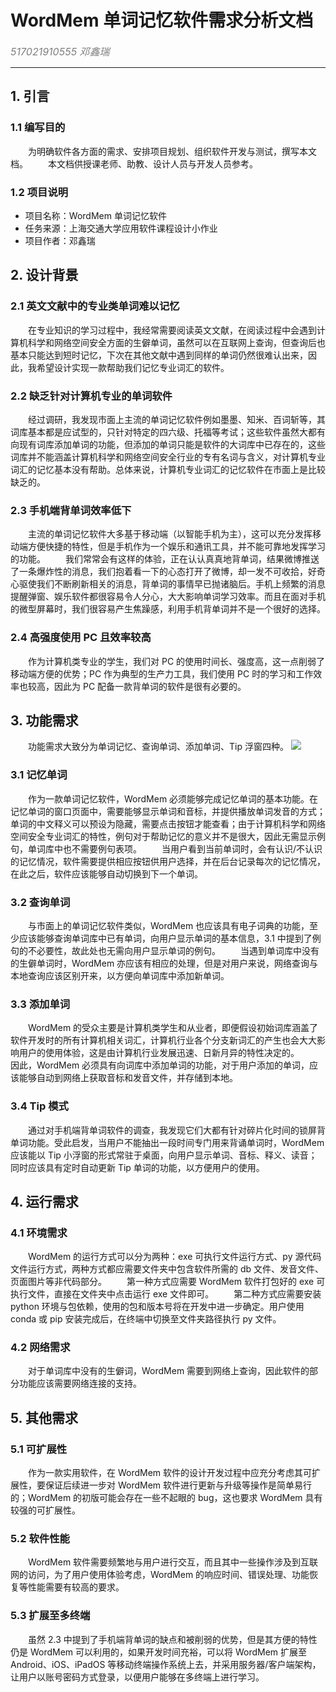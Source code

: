 # WordMem 单词记忆软件需求分析文档

<font color=grey size=3 >_517021910555 邓鑫瑞_</font>

---

## 1. 引言

### 1.1 编写目的

&emsp;&emsp;为明确软件各方面的需求、安排项目规划、组织软件开发与测试，撰写本文档。
&emsp;&emsp;本文档供授课老师、助教、设计人员与开发人员参考。

### 1.2 项目说明

- 项目名称：WordMem 单词记忆软件
- 任务来源：上海交通大学应用软件课程设计小作业
- 项目作者：邓鑫瑞

## 2. 设计背景

### 2.1 英文文献中的专业类单词难以记忆

&emsp;&emsp;在专业知识的学习过程中，我经常需要阅读英文文献，在阅读过程中会遇到计算机科学和网络空间安全方面的生僻单词，虽然可以在互联网上查询，但查询后也基本只能达到短时记忆，下次在其他文献中遇到同样的单词仍然很难认出来，因此，我希望设计实现一款帮助我们记忆专业词汇的软件。

### 2.2 缺乏针对计算机专业的单词软件

&emsp;&emsp;经过调研，我发现市面上主流的单词记忆软件例如墨墨、知米、百词斩等，其词库基本都是应试型的，只针对特定的四六级、托福等考试；这些软件虽然大都有向现有词库添加单词的功能，但添加的单词只能是软件的大词库中已存在的，这些词库并不能涵盖计算机科学和网络空间安全行业的专有名词与含义，对计算机专业词汇的记忆基本没有帮助。总体来说，计算机专业词汇的记忆软件在市面上是比较缺乏的。

### 2.3 手机端背单词效率低下

&emsp;&emsp;主流的单词记忆软件大多基于移动端（以智能手机为主），这可以充分发挥移动端方便快捷的特性，但是手机作为一个娱乐和通讯工具，并不能可靠地发挥学习的功能。
&emsp;&emsp;我们常常会有这样的体验，正在认认真真地背单词，结果微博推送了一条爆炸性的消息，我们抱着看一下的心态打开了微博，却一发不可收拾，好奇心驱使我们不断刷新相关的消息，背单词的事情早已抛诸脑后。手机上频繁的消息提醒弹窗、娱乐软件都很容易令人分心，大大影响单词学习效率。而且在面对手机的微型屏幕时，我们很容易产生焦躁感，利用手机背单词并不是一个很好的选择。

### 2.4 高强度使用 PC 且效率较高

&emsp;&emsp;作为计算机类专业的学生，我们对 PC 的使用时间长、强度高，这一点削弱了移动端方便的优势；PC 作为典型的生产力工具，我们使用 PC 时的学习和工作效率也较高，因此为 PC 配备一款背单词的软件是很有必要的。

## 3. 功能需求

&emsp;&emsp;功能需求大致分为单词记忆、查询单词、添加单词、Tip 浮窗四种。
![](../echart/功能需求.png)

### 3.1 记忆单词

&emsp;&emsp;作为一款单词记忆软件，WordMem 必须能够完成记忆单词的基本功能。在记忆单词的窗口页面中，需要能够显示单词和音标，并提供播放单词发音的方式；单词的中文释义可以预设为隐藏，需要点击按钮才能查看；由于计算机科学和网络空间安全专业词汇的特性，例句对于帮助记忆的意义并不是很大，因此无需显示例句，单词库中也不需要例句表项。
&emsp;&emsp;当用户看到当前单词时，会有认识/不认识的记忆情况，软件需要提供相应按钮供用户选择，并在后台记录每次的记忆情况，在此之后，软件应该能够自动切换到下一个单词。

### 3.2 查询单词

&emsp;&emsp;与市面上的单词记忆软件类似，WordMem 也应该具有电子词典的功能，至少应该能够查询单词库中已有单词，向用户显示单词的基本信息，3.1 中提到了例句的不必要性，故此处也无需向用户显示单词的例句。
&emsp;&emsp;当遇到单词库中没有的生僻单词时，WordMem 亦应该有相应的处理，但是对用户来说，网络查询与本地查询应该区别开来，以方便向单词库中添加新单词。

### 3.3 添加单词

&emsp;&emsp;WordMem 的受众主要是计算机类学生和从业者，即便假设初始词库涵盖了软件开发时的所有计算机相关词汇，计算机行业各个分支新词汇的产生也会大大影响用户的使用体验，这是由计算机行业发展迅速、日新月异的特性决定的。
&emsp;&emsp;因此，WordMem 必须具有向词库中添加单词的功能，对于用户添加的单词，应该能够自动到网络上获取音标和发音文件，并存储到本地。

### 3.4 Tip 模式

&emsp;&emsp;通过对手机端背单词软件的调查，我发现它们大都有针对碎片化时间的锁屏背单词功能。受此启发，当用户不能抽出一段时间专门用来背诵单词时，WordMem 应该能以 Tip 小浮窗的形式常驻于桌面，向用户显示单词、音标、释义、读音；同时应该具有定时自动更新 Tip 单词的功能，以方便用户的使用。

## 4. 运行需求

### 4.1 环境需求

&emsp;&emsp;WordMem 的运行方式可以分为两种：exe 可执行文件运行方式、py 源代码文件运行方式，两种方式都应需要文件夹中包含软件所需的 db 文件、发音文件、页面图片等非代码部分。
&emsp;&emsp;第一种方式应需要 WordMem 软件打包好的 exe 可执行文件，直接在文件夹中点击运行 exe 文件即可。
&emsp;&emsp;第二种方式应需要安装 python 环境与包依赖，使用的包和版本号将在开发中进一步确定。用户使用 conda 或 pip 安装完成后，在终端中切换至文件夹路径执行 py 文件。

### 4.2 网络需求

&emsp;&emsp;对于单词库中没有的生僻词，WordMem 需要到网络上查询，因此软件的部分功能应该需要网络连接的支持。

## 5. 其他需求

### 5.1 可扩展性

&emsp;&emsp;作为一款实用软件，在 WordMem 软件的设计开发过程中应充分考虑其可扩展性，要保证后续进一步对 WordMem 软件进行更新与升级等操作是简单易行的；WordMem 的初版可能会存在一些不起眼的 bug，这也要求 WordMem 具有较强的可扩展性。

### 5.2 软件性能

&emsp;&emsp;WordMem 软件需要频繁地与用户进行交互，而且其中一些操作涉及到互联网的访问，为了用户使用体验考虑，WordMem 的响应时间、错误处理、功能恢复等性能需要有较高的要求。

### 5.3 扩展至多终端

&emsp;&emsp;虽然 2.3 中提到了手机端背单词的缺点和被削弱的优势，但是其方便的特性仍是 WordMem 可以利用的，如果开发时间充裕，可以将 WordMem 扩展至 Android、iOS、iPadOS 等移动终端操作系统上去，并采用服务器/客户端架构，让用户以账号密码方式登录，以便用户能够在多终端上进行学习。
